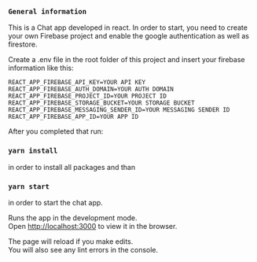 ### `General information`

This is a Chat app developed in react.
In order to start, you need to create your own Firebase project and enable the google authentication as well as firestore.

Create a .env file in the root folder of this project and insert your firebase information like this:

```
REACT_APP_FIREBASE_API_KEY=YOUR API KEY
REACT_APP_FIREBASE_AUTH_DOMAIN=YOUR AUTH DOMAIN
REACT_APP_FIREBASE_PROJECT_ID=YOUR PROJECT ID
REACT_APP_FIREBASE_STORAGE_BUCKET=YOUR STORAGE BUCKET
REACT_APP_FIREBASE_MESSAGING_SENDER_ID=YOUR MESSAGING SENDER ID
REACT_APP_FIREBASE_APP_ID=YOUR APP ID
```

After you completed that run:

### `yarn install`

in order to install all packages and than

### `yarn start`

in order to start the chat app.

Runs the app in the development mode.\
Open [http://localhost:3000](http://localhost:3000) to view it in the browser.

The page will reload if you make edits.\
You will also see any lint errors in the console.
